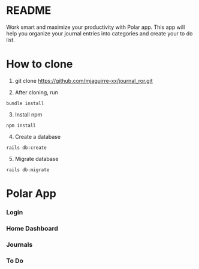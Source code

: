 # README

Work smart and maximize your productivity with Polar app. This app will help you organize your journal entries into categories and create your to do list.

# How to clone
1. git clone https://github.com/mjaguirre-xx/journal_ror.git

2. After cloning, run 
```
bundle install
```

3. Install npm
```
npm install
```

4. Create a database
```
rails db:create
```

5. Migrate database
```
rails db:migrate
```

# Polar App
### Login


### Home Dashboard


### Journals


### To Do




